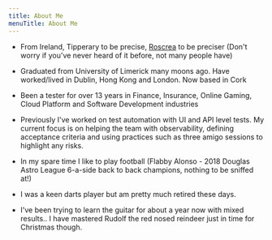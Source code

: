```yaml
---
title: About Me
menuTitle: About Me
---
```


+ From Ireland, Tipperary to be precise, <a href="https://en.wikipedia.org/wiki/Roscrea">Roscrea</a> to be preciser (Don't worry if you've never heard of it before, not many people have)

+ Graduated from University of Limerick many moons ago. Have worked/lived in Dublin, Hong Kong and London. Now based in Cork

+ Been a tester for over 13 years in Finance, Insurance, Online Gaming, Cloud Platform and Software Development industries

+ Previously I've worked on test automation with UI and API level tests. My current focus is on helping the team with observability, defining acceptance criteria and using practices such as three amigo sessions to highlight any risks.

+ In my spare time I like to play football (Flabby Alonso - 2018 Douglas Astro League 6-a-side back to back champions, nothing to be sniffed at!)

+ I was a keen darts player but am pretty much retired these days.

+ I've been trying to learn the guitar for about a year now with mixed results.. I have mastered Rudolf the red nosed reindeer just in time for Christmas though.
